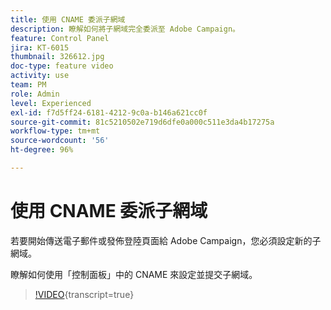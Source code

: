 ```yaml
---
title: 使用 CNAME 委派子網域
description: 瞭解如何將子網域完全委派至 Adobe Campaign。
feature: Control Panel
jira: KT-6015
thumbnail: 326612.jpg
doc-type: feature video
activity: use
team: PM
role: Admin
level: Experienced
exl-id: f7d5ff24-6181-4212-9c0a-b146a621cc0f
source-git-commit: 81c5210502e719d6dfe0a000c511e3da4b17275a
workflow-type: tm+mt
source-wordcount: '56'
ht-degree: 96%

---
```


# 使用 CNAME 委派子網域

若要開始傳送電子郵件或發佈登陸頁面給 Adobe Campaign，您必須設定新的子網域。

瞭解如何使用「控制面板」中的 CNAME 來設定並提交子網域。

>[!VIDEO](https://video.tv.adobe.com/v/326612?learn=on){transcript=true}
